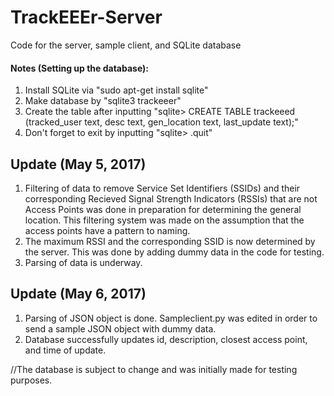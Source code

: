 # TrackEEEr-Server
Code for the server, sample client, and SQLite database

#### Notes (Setting up the database):
1. Install SQLite via "sudo apt-get install sqlite"
2. Make database by "sqlite3 trackeeer"
3. Create the table after inputting "sqlite> CREATE TABLE trackeeed (tracked_user text, desc text, gen_location text, last_update text);"
4. Don't forget to exit by inputting "sqlite> .quit"

## Update (May 5, 2017)
1. Filtering of data to remove Service Set Identifiers (SSIDs) and their corresponding Recieved Signal Strength Indicators (RSSIs) that are not Access Points was done in preparation for determining the general location. This filtering system was made on the assumption that the access points have a pattern to naming.
2. The maximum RSSI and the corresponding SSID is now determined by the server. This was done by adding dummy data in the code for testing.
3. Parsing of data is underway.

## Update (May 6, 2017)
1. Parsing of JSON object is done. Sampleclient.py was edited in order to send a sample JSON object with dummy data.
2. Database successfully updates id, description, closest access point, and time of update.

//The database is subject to change and was initially made for testing purposes.
